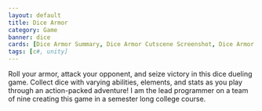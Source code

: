 ```yaml
---
layout: default
title: Dice Armor
category: Game
banner: dice
cards: [Dice Armor Summary, Dice Armor Cutscene Screenshot, Dice Armor Publishing, Dice Armor Mobile Screenshot]
tags: [c#, unity]
---
```

Roll your armor, attack your opponent, and seize victory in this dice dueling game. Collect dice with varying abilities, elements, and stats as you play through an action-packed adventure! I am the lead programmer on a team of nine creating this game in a semester long college course. 
